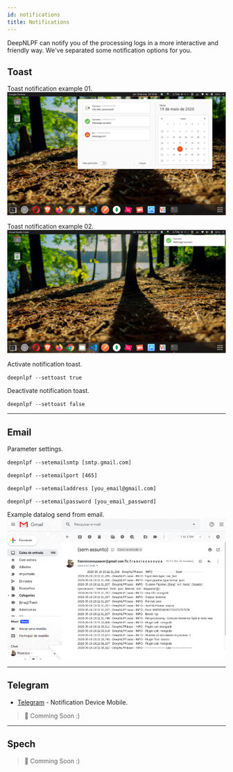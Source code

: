 ```yaml
---
id: notifications
title: Notifications
---
```


DeepNLPF can notify you of the processing logs in a more interactive and friendly way. We've separated some notification options for you.

## Toast
Toast notification example 01.
![alt text](assets/img/notifications/01.png "Toast Notification")

Toast notification example 02.
![alt text](assets/img/notifications/02.png "Toast Notification")

Activate notification toast.
```shell
deepnlpf --settoast true
```

Deactivate notification toast.
```shell
deepnlpf --settoast false
```

---

## Email
Parameter settings.

```shell
deepnlpf --setemailsmtp [smtp.gmail.com]
```

```shell
deepnlpf --setemailport [465]
```

```shell
deepnlpf --setemailaddress [you_email@gmail.com]
```

```shell
deepnlpf --setemailpassword [you_email_password]
```

Example datalog send from email.
![alt text](assets/img/notifications/email.png "Email Notification")

---

## Telegram
* [Telegram](https://web.telegram.org/) - Notification Device Mobile.
>  🚧 Comming Soon :)

---

## Spech
> 🚧 Comming Soon :)


